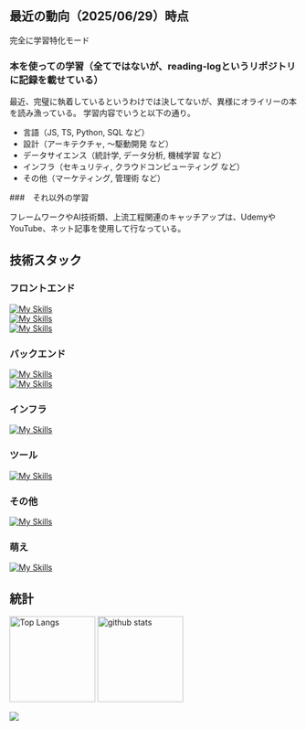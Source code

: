 ## 最近の動向（2025/06/29）時点

完全に学習特化モード

### 本を使っての学習（全てではないが、reading-logというリポジトリに記録を載せている）

最近、完璧に執着しているというわけでは決してないが、異様にオライリーの本を読み漁っている。
学習内容でいうと以下の通り。

- 言語（JS, TS, Python, SQL など）
- 設計（アーキテクチャ, 〜駆動開発 など）
- データサイエンス（統計学, データ分析, 機械学習 など）
- インフラ（セキュリティ, クラウドコンピューティング など）
- その他（マーケティング, 管理術 など）

###　それ以外の学習

フレームワークやAI技術類、上流工程関連のキャッチアップは、UdemyやYouTube、ネット記事を使用して行なっている。

## 技術スタック

### フロントエンド
[![My Skills](https://skillicons.dev/icons?i=html,css,js,ts)](https://skillicons.dev)<br>
[![My Skills](https://skillicons.dev/icons?i=vue,nuxt,vuetify,react,next,materialui,nodejs,threejs,bootstrap,tailwind)](https://skillicons.dev)<br>
[![My Skills](https://skillicons.dev/icons?i=npm,vite,vitest)](https://skillicons.dev)<br>

### バックエンド
<!-- go -->
[![My Skills](https://skillicons.dev/icons?i=php,python)](https://skillicons.dev)<br>
[![My Skills](https://skillicons.dev/icons?i=laravel)](https://skillicons.dev)

### インフラ
[![My Skills](https://skillicons.dev/icons?i=git,github,aws,vercel,docker,mysql)](https://skillicons.dev)<br>

<!-- ### mobile
[![My Skills](https://skillicons.dev/icons?i=swift,kotlin)](https://skillicons.dev)<br>
[![My Skills](https://skillicons.dev/icons?i=)](https://skillicons.dev)
-->

### ツール
[![My Skills](https://skillicons.dev/icons?i=vscode,pycharm,notion,postman)](https://skillicons.dev)

### その他
[![My Skills](https://skillicons.dev/icons?i=md,latex)](https://skillicons.dev)

### 萌え
[![My Skills](https://skillicons.dev/icons?i=bun,pug)](https://skillicons.dev)


## 統計

<p align="left"> 
  <img alt="Top Langs" height="150px" src="https://github-readme-stats.vercel.app/api/top-langs/?username=IJproject&layout=donut&theme=dracula" />
  <img alt="github stats" height="150px" src="https://github-readme-stats.vercel.app/api?username=IJproject&show_icons=true&theme=dracula" />
</p>

<!-- ![trophy](https://github-profile-trophy.vercel.app/?username=IJproject&rank=SECRET,SSS,SS,S,AAA,AA,A,B&theme=darkhub&margin-w=5) -->

![](https://komarev.com/ghpvc/?username=IJproject&color=blue)
